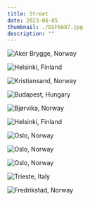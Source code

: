 ```yaml
---
title: Street
date: 2023-06-05
thumbnail: ./DSF6687.jpg
description: ""
---
```


![Aker Brygge, Norway](./DSF7550.jpg "Aker Brygge, Norway")

![Helsinki, Finland](./DSF6687.jpg "Helsinki, Finland")

![Kristiansand, Norway](./DSF3950.jpg "Kristiansand, Norway")

![Budapest, Hungary](./DSF5535.jpg "Budapest, Hungary")

![Bjørvika, Norway](./DSF8257.jpg "Bjørvika, Norway")

![Helsinki, Finland](./DSF6375.jpg "Helsinki, Finland")

<div class="street-0-row">
<div class="street-0-col-0">

![Oslo, Norway](./DSC0422.jpg "Oslo, Norway")

</div>

<div class="street-0-col-1">

![Oslo, Norway](./DSC0273.jpg "Oslo, Norway")

</div>
</div>

![Oslo, Norway](./20231205_120112.jpg "Oslo, Norway")

![Trieste, Italy](./DSF1226.jpg "Trieste, Italy")

![Fredrikstad, Norway](./DSF8405.jpg "Fredrikstad, Norway")
